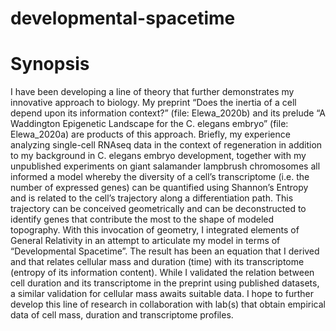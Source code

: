 # developmental-spacetime
# Synopsis
I have been developing a line of theory that further demonstrates my innovative approach to biology. My preprint “Does the inertia of a cell depend upon its information context?” (file: Elewa_2020b) and its prelude “A Waddington Epigenetic Landscape for the C. elegans embryo” (file: Elewa_2020a) are products of this approach. Briefly, my experience analyzing single-cell RNAseq data in the context of regeneration in addition to my background in C. elegans embryo development, together with my unpublished experiments on giant salamander lampbrush chromosomes all informed a model whereby the diversity of a cell’s transcriptome (i.e. the number of expressed genes) can be quantified using Shannon’s Entropy and is related to the cell’s trajectory along a differentiation path. This trajectory can be conceived geometrically and can be deconstructed to identify genes that contribute the most to the shape of modeled topography. With this invocation of geometry, I integrated elements of General Relativity in an attempt to articulate my model in terms of “Developmental Spacetime”. The result has been an equation that I derived and that relates cellular mass and duration (time) with its transcriptome (entropy of its information content). While I validated the relation between cell duration and its transcriptome in the preprint using published datasets, a similar validation for cellular mass awaits suitable data. I hope to further develop this line of research in collaboration with lab(s) that obtain empirical data of cell mass, duration and transcriptome profiles.
